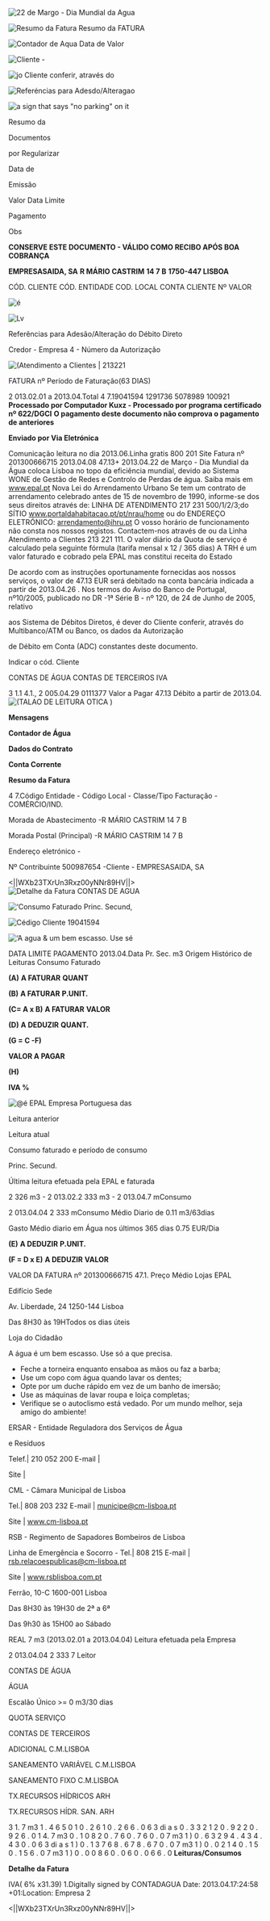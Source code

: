 ![22 de Margo - Dia Mundial da Agua](outputs\invoice_4_image_1_0.png)

![Resumo da Fatura Resumo da FATURA](outputs\invoice_4_image_1_1.png)

![Contador de Aqua Data de Valor](outputs\invoice_4_image_1_2.png)

![Cliente -](outputs\invoice_4_image_1_3.png)

![jo Cliente conferir, através do](outputs\invoice_4_image_1_4.png)

![Referéncias para Adesdo/Alteragao](outputs\invoice_4_image_1_5.png)

![a sign that says "no parking" on it](outputs\invoice_4_image_1_6.png)

Resumo da

Documentos

por Regularizar

Data de

Emissão

Valor Data Limite

Pagamento

Obs

**CONSERVE ESTE DOCUMENTO - VÁLIDO COMO RECIBO APÓS BOA COBRANÇA**

**EMPRESASAIDA, SA**
**R MÁRIO CASTRIM**
**14 7 B**
**1750-447 LISBOA**

CÓD. CLIENTE CÓD. ENTIDADE COD. LOCAL CONTA CLIENTE Nº VALOR

![é](outputs\invoice_4_image_1_18.png)

![Lv](outputs\invoice_4_image_1_19.png)

Referências para Adesão/Alteração do Débito Direto

Credor - Empresa 4 - Número da Autorização

![(Atendimento a Clientes | 213221](outputs\invoice_4_image_1_23.png)

FATURA nº Período de Faturação(63 DIAS)

2 013.02.01 a 2013.04.Total 4 7.19041594 1291736 5078989 100921 **Processado por Computador Kuxz - Processado por programa certificado nº 622/DGCI**
**O pagamento deste documento não comprova o pagamento de anteriores**

**Enviado por Via Eletrónica**

Comunicação leitura no dia 2013.06.Linha gratis 800 201 Site 
Fatura nº 201300666715 2013.04.08 47.13+ 2013.04.22 de Março - Dia Mundial da Água
coloca Lisboa no topo da eficiência mundial, devido ao Sistema WONE de Gestão de Redes e Controlo de Perdas de água.
Saiba mais em www.epal.pt
Nova Lei do Arrendamento Urbano
Se tem um contrato de arrendamento celebrado antes de 15 de novembro de 1990, informe-se dos seus direitos através de:
LINHA DE ATENDIMENTO 217 231 500/1/2/3;do SÍTIO www.portaldahabitacao.pt/pt/nrau/home ou do ENDEREÇO ELETRÓNICO: arrendamento@ihru.pt
O vosso horário de funcionamento não consta nos nossos registos. Contactem-nos através de  ou da Linha Atendimento a Clientes 213 221 111.
O valor diário da Quota de serviço é calculado pela seguinte fórmula (tarifa mensal x 12 / 365 dias)
A TRH é um valor faturado e cobrado pela EPAL mas constitui receita do Estado

De acordo com as instruções oportunamente fornecidas aos nossos serviços, o valor de 47.13 EUR será debitado na conta
bancária indicada a partir de 2013.04.26 .
Nos termos do Aviso do Banco de Portugal, nº10/2005, publicado no DR -1ª Série B - nº 120, de 24 de Junho de 2005, relativo

aos Sistema de Débitos Diretos, é dever do Cliente conferir, através do Multibanco/ATM ou Banco, os dados da Autorização

de Débito em Conta (ADC) constantes deste documento.

Indicar o cód. Cliente

CONTAS DE ÁGUA
CONTAS DE TERCEIROS
IVA

3 1.1 4.1., 2 005.04.29 0111377 Valor a Pagar 47.13 Débito a partir de 2013.04.![(TALAO DE LEITURA OTICA )](outputs\invoice_4_image_1_47.png)

**Mensagens**

**Contador de Água**

**Dados do Contrato**

**Conta Corrente**

**Resumo da Fatura**

4 7.Código Entidade - Código Local - Classe/Tipo Facturação - COMÉRCIO/IND.

Morada de Abastecimento -R MÁRIO CASTRIM 14 7 B

Morada Postal (Principal) -R MÁRIO CASTRIM 14 7 B

Endereço eletrónico -

Nº Contribuinte 500987654 -Cliente - EMPRESASAIDA, SA

<||WXb23TXrUn3Rxz00yNNr89HV||>![Detalhe da Fatura CONTAS DE AGUA](outputs\invoice_4_image_2_0.png)

![‘Consumo Faturado Princ. Secund,](outputs\invoice_4_image_2_1.png)

![Cédigo Cliente 19041594](outputs\invoice_4_image_2_2.png)

![‘A agua & um bem escasso. Use sé](outputs\invoice_4_image_2_3.png)

DATA LIMITE PAGAMENTO 2013.04.Data Pr. Sec. m3 Origem
Histórico de Leituras
Consumo Faturado

**(A)**
**A FATURAR**
**QUANT**

**(B)**
**A FATURAR**
**P.UNIT.**

**(C= A x B)**
**A FATURAR**
**VALOR**

**(D)**
**A DEDUZIR**
**QUANT.**

**(G = C -F)**

**VALOR A PAGAR**

**(H)**

**IVA %**

![@é EPAL Empresa Portuguesa das](outputs\invoice_4_image_2_14.png)

Leitura anterior

Leitura atual

Consumo faturado e período de consumo

Princ. Secund.

Última leitura efetuada pela EPAL e faturada

2 326 m3 -
2 013.02.2 333 m3 -
2 013.04.7 mConsumo

2 013.04.04 2 333 mConsumo Médio Diario de 0.11 m3/63dias

Gasto Médio diario em Água nos últimos
365 dias 0.75 EUR/Dia

**(E)**
**A DEDUZIR**
**P.UNIT.**

**(F = D x E)**
**A DEDUZIR**
**VALOR**

VALOR DA FATURA nº 201300666715 47.1. Preço Médio
Lojas EPAL

Edifício Sede

Av. Liberdade, 24 1250-144 Lisboa

Das 8H30 às 19HTodos os dias úteis

Loja do Cidadão

A água é um bem escasso. Use só a que precisa.
- Feche a torneira enquanto ensaboa as mãos ou faz a barba;
- Use um copo com água quando lavar os dentes;
- Opte por um duche rápido em vez de um banho de imersão;
- Use as máquinas de lavar roupa e loiça completas;
- Verifique se o autoclismo está vedado.
Por um mundo melhor, seja amigo do ambiente!

ERSAR - Entidade Reguladora dos Serviços de Água

e Resíduos

Telef.| 210 052 200 E-mail | 

Site |

CML - Câmara Municipal de Lisboa

Tel.| 808 203 232 E-mail | municipe@cm-lisboa.pt

Site | www.cm-lisboa.pt

RSB - Regimento de Sapadores Bombeiros de Lisboa

Linha de Emergência e Socorro - Tel.| 808 215 E-mail | rsb.relacoespublicas@cm-lisboa.pt

Site | www.rsblisboa.com.pt


Ferrão, 10-C 1600-001 Lisboa

Das 8H30 às 19H30 de 2ª a 6ª

Das 9h30 às 15H00 ao Sábado

REAL 7 m3 (2013.02.01 a 2013.04.04)
Leitura efetuada pela Empresa

2 013.04.04 2 333 7 Leitor

CONTAS DE ÁGUA

ÁGUA

Escalão Único >= 0 m3/30 dias

QUOTA SERVIÇO

CONTAS DE TERCEIROS

ADICIONAL C.M.LISBOA

SANEAMENTO VARIÁVEL C.M.LISBOA

SANEAMENTO FIXO C.M.LISBOA

TX.RECURSOS HÍDRICOS ARH

TX.RECURSOS HÍDR. SAN. ARH

3 1. 7 m3 1 . 4 6 5 0 1 0 . 2 6 1 0 . 2 6 6 . 0 6 3 di a s 0 . 3 3 2 1 2 0 . 9 2 2 0 . 9 2 6 . 0 1 4. 7 m3 0 . 1 0 8 2 0 . 7 6 0 . 7 6 0 . 0 7 m3 1 ) 0 . 6 3 2 9 4 . 4 3 4 . 4 3 0 . 0 6 3 di a s 1 ) 0 . 1 3 7 6 8 . 6 7 8 . 6 7 0 . 0 7 m3 1 ) 0 . 0 2 1 4 0 . 1 5 0 . 1 5 6 . 0 7 m3 1 ) 0 . 0 0 8 6 0 . 0 6 0 . 0 6 6 . 0 **Leituras/Consumos**

**Detalhe da Fatura**

IVA( 6% x31.39) 1.Digitally signed by
CONTADAGUA
Date: 2013.04.17:24:58 +01:Location: Empresa 2 

<||WXb23TXrUn3Rxz00yNNr89HV||>
